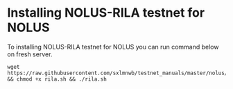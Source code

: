 # Installing NOLUS-RILA testnet for NOLUS
To installing NOLUS-RILA testnet for NOLUS you can run command below on fresh server.
```
wget https://raw.githubusercontent.com/sxlmnwb/testnet_manuals/master/nolus/rila/rila.sh && chmod +x rila.sh && ./rila.sh
```
